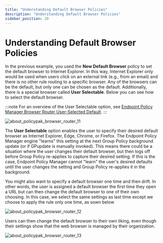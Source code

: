```yaml
---
title: "Understanding Default Browser Policies"
description: "Understanding Default Browser Policies"
sidebar_position: 20
---
```


# Understanding Default Browser Policies

In the previous example, you used the **New Default Browser** policy to set the default browser to
Internet Explorer. In this way, Internet Explorer only would be used when users click on an external
link (e.g., from an email) and there is no other rule routing to a specific browser. Any of the
browsers can be the default, but only one can be chosen as the default. Additionally, there is a
special browser called **User Selectable**. Below you can see how to select the default browser.

:::note
For an overview of the User Selectable option, see
[Endpoint Policy Manager Browser Router User-Selected Default](/docs/endpointpolicymanager/components/browserrouter/videolearningcenter/gettingstarted/userselecteddefault.md).
:::


![about_policypak_browser_router_11](/images/endpointpolicymanager/browserrouter/defaultbrowser/about_endpointpolicymanager_browser_router_11.webp)

The **User Selectable** option enables the user to specify their desired default browser as Internet
Explorer, Edge, Chrome, or Firefox. The Endpoint Policy Manager engine "learns" this setting at the
next Group Policy background update (or if GPupdate is manually invoked). This means there could be
a situation where the user changes their default browser, but then logs off before Group Policy
re-applies to capture their desired setting. If this is the case, Endpoint Policy Manager cannot
"learn" the user's desired defaults until the user changes the setting and Group Policy re-applies
it in the background.

You might also want to specify a default browser one time and then drift. In other words, the user
is assigned a default browser the first time they open a URL but can then change the default browser
to one of their own choosing. In this case, we select the same settings as last time except we
choose to apply the rule only one time, as sown below

![about_policypak_browser_router_12](/images/endpointpolicymanager/browserrouter/defaultbrowser/about_endpointpolicymanager_browser_router_12.webp)

Users can then change the default browser to their own liking, even though their settings show that
the web browser is managed by their organization.

![about_policypak_browser_router_13](/images/endpointpolicymanager/browserrouter/defaultbrowser/about_endpointpolicymanager_browser_router_13.webp)
